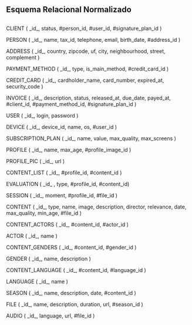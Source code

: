 ## Esquema Relacional Normalizado
##

CLIENT ( \_id\_, status, #person_id, #user_id, #signature_plan_id )

PERSON ( \_id\_, name, tax_id, telephone, email, birth_date, #address_id )

ADDRESS ( \_id\_, country, zipcode, uf, city, neighbourhood, street, complement )

PAYMENT_METHOD ( \_id\_, type, is_main_method, #credit_card_id )

CREDIT_CARD ( \_id\_, cardholder_name, card_number, expired_at, security_code )

INVOICE ( \_id\_, description, status, released_at, due_date, payed_at, #client_id, #payment_method_id, #signature_plan_id )

USER ( \_id\_, login, password )

DEVICE ( \_id\_, device_id, name, os, #user_id )

SUBSCRIPTION_PLAN ( \_id\_, name, value, max_quality, max_screens )

PROFILE ( \_id\_, name, max_age, #profile_image_id )

PROFILE_PIC ( \_id\_, url )

CONTENT_LIST ( \_id\_, #profile_id, #content_id )

EVALUATION ( \_id\_ , type, #profile_id, #content_id)

SESSION ( \_id\_, moment, #profile_id, #file_id )

CONTENT ( \_id\_, type, name, image, description, director, relevance, date, max_quality, min_age, #file_id )

CONTENT_ACTORS ( \_id\_, #content_id, #actor_id )

ACTOR ( \_id\_, name )

CONTENT_GENDERS ( \_id\_, #content_id, #gender_id )

GENDER ( \_id\_, name, description )

CONTENT_LANGUAGE ( \_id\_, #content_id, #language_id )

LANGUAGE ( \_id\_, name )

SEASON ( \_id\_, name, description, date, #content_id )

FILE ( \_id\_, name, description, duration, url, #season_id )

AUDIO ( \_id\_, language, url, #file_id )
